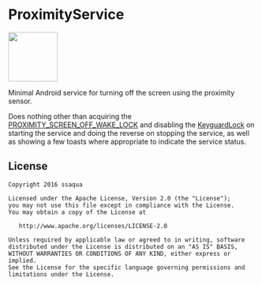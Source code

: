 # ProximityService

<a href="https://play.google.com/store/apps/details?id=ss.proximityservice">
  <img src="https://play.google.com/intl/en_us/badges/images/generic/en_badge_web_generic.png" height="100">
</a>

Minimal Android service for turning off the screen using the proximity sensor.

Does nothing other than acquiring the [PROXIMITY_SCREEN_OFF_WAKE_LOCK](https://developer.android.com/reference/android/os/PowerManager.html#PROXIMITY_SCREEN_OFF_WAKE_LOCK)
and disabling the [KeyguardLock](https://developer.android.com/reference/android/app/KeyguardManager.KeyguardLock.html)
on starting the service and doing the reverse on stopping the service, as well as showing a few toasts
where appropriate to indicate the service status.

## License


    Copyright 2016 ssaqua

    Licensed under the Apache License, Version 2.0 (the "License");
    you may not use this file except in compliance with the License.
    You may obtain a copy of the License at

       http://www.apache.org/licenses/LICENSE-2.0

    Unless required by applicable law or agreed to in writing, software
    distributed under the License is distributed on an "AS IS" BASIS,
    WITHOUT WARRANTIES OR CONDITIONS OF ANY KIND, either express or implied.
    See the License for the specific language governing permissions and
    limitations under the License.
